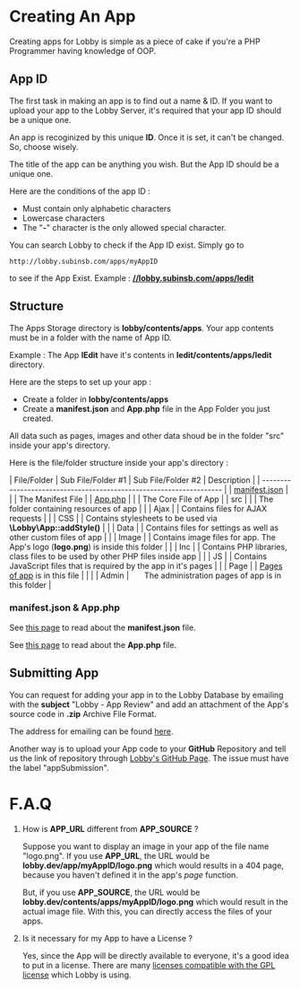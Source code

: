 # Creating An App

Creating apps for Lobby is simple as a piece of cake if you're a PHP Programmer having knowledge of OOP.

## App ID

The first task in making an app is to find out a name & ID. If you want to upload your app to the Lobby Server, it's required that your app ID should be a unique one.

An app is recoginized by this unique **ID**. Once it is set, it can't be changed. So, choose wisely.

The title of the app can be anything you wish. But the App ID should be a unique one.

Here are the conditions of the app ID :

- Must contain only alphabetic characters
- Lowercase characters
- The "**-**" character is the only allowed special character.

You can search Lobby to check if the App ID exist. Simply go to
```
http://lobby.subinsb.com/apps/myAppID
```
to see if the App Exist. Example : **[//lobby.subinsb.com/apps/ledit](/apps/ledit)**

## Structure

The Apps Storage directory is **lobby/contents/apps**. Your app contents must be in a folder with the name of App ID.

Example : The App **lEdit** have it's contents in **ledit/contents/apps/ledit** directory.

Here are the steps to set up your app :

- Create a folder in **lobby/contents/apps**
- Create a **manifest.json** and **App.php** file in the App Folder you just created.

All data such as pages, images and other data shoud be in the folder "src" inside your app's directory.

Here is the file/folder structure inside your app's directory :

| File/Folder | Sub File/Folder #1 | Sub File/Folder #2 | Description |
| ------------------------------------------------------------------- |
| [manifest.json](app/manifest.json) |  |  | The Manifest File |
| [App.php](app/App.php) | | | The Core File of App |
| src | | | The folder containing resources of app |
| | Ajax | | Contains files for AJAX requests |
| | CSS | | Contains stylesheets to be used via **\Lobby\App::addStyle()** |
| | Data | | Contains files for settings as well as other custom files of app |
| | Image | | Contains image files for app. The App's logo (**logo.png**) is inside this folder |
| | Inc | | Contains PHP libraries, class files to be used by other PHP files inside app |
| | JS | | Contains JavaScript files that is required by the app in it's pages |
| | Page | | [Pages of app](app/pages) is in this file |
| |  | Admin | &nbsp;&nbsp;&nbsp;&nbsp;&nbsp;&nbsp;The administration pages of app is in this folder |

### manifest.json & App.php

See [this page](app/manifest.json) to read about the **manifest.json** file.

See [this page](app/App.php) to read about the **App.php** file.

## Submitting App

You can request for adding your app in to the Lobby Database by emailing with the **subject** "Lobby - App Review" and add an attachment of the App's source code in **.zip** Archive File Format.

The address for emailing can be found [here](/docs/contact).

Another way is to upload your App code to your **GitHub** Repository and tell us the link of repository through [Lobby's GitHub Page](https://github.com/subins2000/lobby/issues). The issue must have the label "appSubmission".

# F.A.Q

1. How is **APP_URL** different from **APP_SOURCE** ?

	Suppose you want to display an image in your app of the file name "logo.png". If you use **APP_URL**, the URL would be **lobby.dev/app/myAppID/logo.png** which would results in a 404 page, because you haven't defined it in the app's _page_ function.
	
	But, if you use **APP_SOURCE**, the URL would be **lobby.dev/contents/apps/myAppID/logo.png** which would result in the actual image file. With this, you can directly access the files of your apps.
	
2. Is it necessary for my App to have a License ?

	Yes, since the App will be directly available to everyone, it's a good idea to put in a license. There are many [licenses compatible with the GPL license](http://www.gnu.org/licenses/license-list.html#GPLCompatibleLicenses) which Lobby is using.
